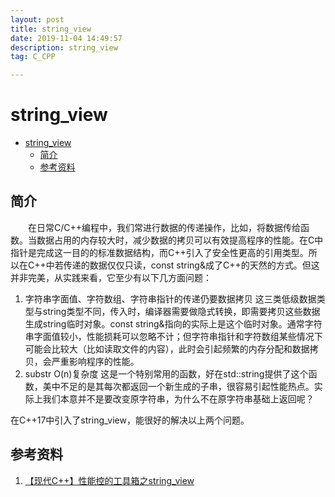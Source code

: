 ```yaml
---
layout: post
title: string_view
date: 2019-11-04 14:49:57
description: string_view
tag: C_CPP

---
```

# string_view

- [string_view](#string_view)
  - [简介](#简介)
  - [参考资料](#参考资料)

## 简介

&emsp;&emsp;在日常C/C++编程中，我们常进行数据的传递操作，比如，将数据传给函数。当数据占用的内存较大时，减少数据的拷贝可以有效提高程序的性能。在C中指针是完成这一目的的标准数据结构，而C++引入了安全性更高的引用类型。所以在C++中若传递的数据仅仅只读，const string&成了C++的天然的方式。但这并非完美，从实践来看，它至少有以下几方面问题：

1. 字符串字面值、字符数组、字符串指针的传递仍要数据拷贝
这三类低级数据类型与string类型不同，传入时，编译器需要做隐式转换，即需要拷贝这些数据生成string临时对象。const string&指向的实际上是这个临时对象。通常字符串字面值较小，性能损耗可以忽略不计；但字符串指针和字符数组某些情况下可能会比较大（比如读取文件的内容），此时会引起频繁的内存分配和数据拷贝，会严重影响程序的性能。
2. substr O(n)复杂度
这是一个特别常用的函数，好在std::string提供了这个函数，美中不足的是其每次都返回一个新生成的子串，很容易引起性能热点。实际上我们本意并不是要改变原字符串，为什么不在原字符串基础上返回呢？

在C++17中引入了string_view，能很好的解决以上两个问题。

## 参考资料

1. [【现代C++】性能控的工具箱之string_view](https://segmentfault.com/a/1190000018387368)